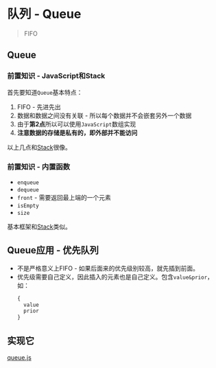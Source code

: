 # 队列 - Queue
> FIFO

## Queue

### 前置知识 - JavaScript和Stack

首先要知道`Queue`基本特点：

1. FIFO - 先进先出
2. 数据和数据之间没有关联 - 所以每个数据并不会嵌套另外一个数据
3. 由于**第2点**所以可以使用`JavaScript`数组实现
4. **注意数据的存储是私有的，即外部并不能访问**

以上几点和[Stack](https://github.com/JiangWeixian/JS-Books/blob/master/JS%E6%95%B0%E6%8D%AE%E7%BB%93%E6%9E%84%E4%B8%8E%E7%AE%97%E6%B3%95/%E6%A0%88/stack.md)很像。

### 前置知识 - 内置函数

* `enqueue`
* `dequeue`
* `front` - 需要返回最上端的一个元素
* `isEmpty`
* `size`

基本框架和[Stack](https://github.com/JiangWeixian/JS-Books/blob/master/JS%E6%95%B0%E6%8D%AE%E7%BB%93%E6%9E%84%E4%B8%8E%E7%AE%97%E6%B3%95/%E6%A0%88/stack.md)类似。


## Queue应用 - 优先队列

* 不是严格意义上FIFO - 如果后面来的优先级别较高，就先插到前面。
* 优先级需要自己定义，因此插入的元素也是自己定义。包含`value&prior`，如：
    ```JavaScript
    {
      value
      prior
    }
    ```

## 实现它

[queue.js](https://github.com/JiangWeixian/JS-Books/blob/master/JS%E6%95%B0%E6%8D%AE%E7%BB%93%E6%9E%84%E4%B8%8E%E7%AE%97%E6%B3%95/%E9%98%9F%E5%88%97/queue.js)